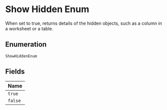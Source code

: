 
# Show Hidden Enum

When set to true, returns details of the hidden objects, such as a column in a worksheet or a table.

## Enumeration

`ShowHiddenEnum`

## Fields

| Name |
|  --- |
| `true` |
| `false` |

